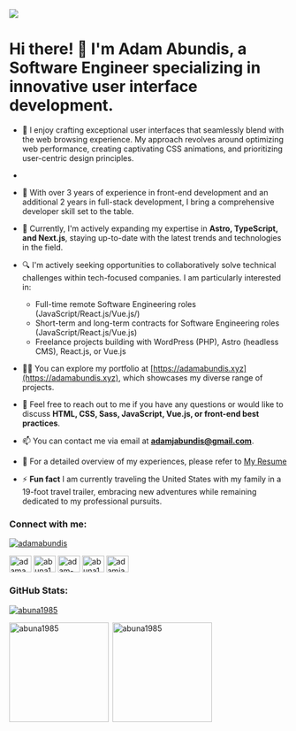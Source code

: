 <img src="https://user-images.githubusercontent.com/21162229/160209642-f0c0a2de-01dc-4bee-bf8b-40b44c5adab6.png" />

<h1>Hi there! 👋 I'm Adam Abundis, a Software Engineer specializing in innovative user interface development.</h1>

- 🧍 I enjoy crafting exceptional user interfaces that seamlessly blend with the web browsing experience. My approach revolves around optimizing web performance, creating captivating CSS animations, and prioritizing user-centric design principles.
-
- 🧍 With over 3 years of experience in front-end development and an additional 2 years in full-stack development, I bring a comprehensive developer skill set to the table.

- 🌱 Currently, I'm actively expanding my expertise in **Astro, TypeScript, and Next.js**, staying up-to-date with the latest trends and technologies in the field.

- &#128269;   I'm actively seeking opportunities to collaboratively solve technical challenges within tech-focused companies. I am particularly interested in:
  
  * Full-time remote Software Engineering roles (JavaScript/React.js/Vue.js/)
  * Short-term and long-term contracts for Software Engineering roles (JavaScript/React.js/Vue.js)
  * Freelance projects building with WordPress (PHP), Astro (headless CMS), React.js, or Vue.js

- 👨‍💻 You can explore my portfolio at [https://adamabundis.xyz](https://adamabundis.xyz), which showcases my diverse range of projects.

- 💬 Feel free to reach out to me if you have any questions or would like to discuss **HTML, CSS, Sass, JavaScript, Vue.js, or front-end best practices**.

- 📫  You can contact me via email at <strong><a href="mailto:adamjabundis@gmail.com">adamjabundis@gmail.com</a></strong>.

- 📄 For a detailed overview of my experiences, please refer to [My Resume](https://adamabundis.xyz/docs/AdamAbundisResume.pdf)

- ⚡ **Fun fact** I am currently traveling the United States with my family in a 19-foot travel trailer, embracing new adventures while remaining dedicated to my professional pursuits.

<h3 align="left">Connect with me:</h3>
<p align="left"> <a href="https://twitter.com/adamabundis" target="blank"><img src="https://img.shields.io/twitter/follow/adamabundis?logo=twitter&style=for-the-badge" alt="adamabundis" /></a> </p>
<p align="left">
 <a href="https://codepen.io/adamabundis" target="blank"><img align="center" src="https://raw.githubusercontent.com/rahuldkjain/github-profile-readme-generator/master/src/images/icons/Social/codepen.svg" alt="adamabundis" height="30" width="40" /></a>
 <a href="https://dev.to/abuna1985" target="blank"><img align="center" src="https://cdn.jsdelivr.net/npm/simple-icons@3.0.1/icons/dev-dot-to.svg" alt="abuna1985" height="30" width="40" /></a>
 <a href="https://linkedin.com/in/adam-abundis" target="blank"><img align="center" src="https://raw.githubusercontent.com/rahuldkjain/github-profile-readme-generator/master/src/images/icons/Social/linked-in-alt.svg" alt="adam-abundis" height="30" width="40" /></a>
 <a href="https://codesandbox.com/abuna1985" target="blank"><img align="center" src="https://cdn.jsdelivr.net/npm/simple-icons@3.0.1/icons/codesandbox.svg" alt="abuna1985" height="30" width="40" /></a>
 <a href="https://www.hackerrank.com/adamjabundis" target="blank"><img align="center" src="https://raw.githubusercontent.com/rahuldkjain/github-profile-readme-generator/master/src/images/icons/Social/hackerrank.svg" alt="adamjabundis" height="30" width="40" /></a>
</p>

<h3 align="left">GitHub Stats:</h3>
<p align="left"> <a href="https://github.com/ryo-ma/github-profile-trophy"><img src="https://github-profile-trophy.vercel.app/?username=abuna1985" alt="abuna1985" /></a> </p>
<p><img align="left" src="https://github-readme-stats.vercel.app/api/top-langs?username=abuna1985&show_icons=true&locale=en&layout=compact&langs_count=9" alt="abuna1985" height="180" /></p>

<p>&nbsp;<img align="center" src="https://github-readme-stats.vercel.app/api?username=abuna1985&show_icons=true&locale=en" alt="abuna1985" height="180" /></p>


